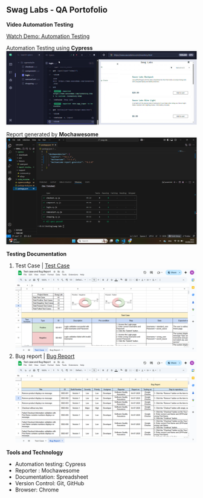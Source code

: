## Swag Labs - QA Portofolio

**Video Automation Testing**

[Watch Demo: Automation Testing](/cypress/video/swag-labs.mp4)

Automation Testing using **Cypress**
![Automation Testing](/cypress/image/image-1.png)

Report generated by **Mochawesome**
![Reporter - Mochawesome](/cypress/image/image-2.png)

**Testing Documentation**

1. Test Case | [Test Case](https://docs.google.com/spreadsheets/d/1ZuhuXOCPSHE145HE4t1I2zEI4dRFFcqua3uepwG4COE/edit?gid=1432191730#gid=1432191730)
   ![Test Case - English Version](/cypress/image/image-3.png)
2. Bug report | [Bug Report](https://docs.google.com/spreadsheets/d/1ZuhuXOCPSHE145HE4t1I2zEI4dRFFcqua3uepwG4COE/edit?gid=2097635256#gid=2097635256)
   ![Bug Report - English Version](/cypress/image/image-4.png)

**Tools and Technology**

- Automation testing: Cypress
- Reporter : Mochawesome
- Documentation: Spreadsheet
- Version Control: Git, GitHub
- Browser: Chrome
